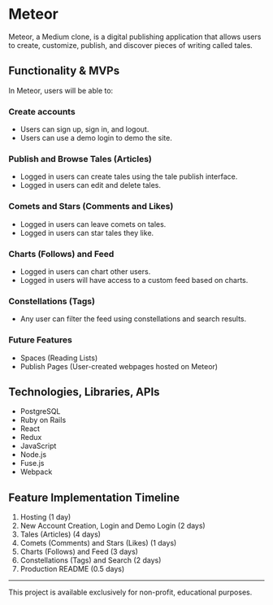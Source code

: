 # Meteor

Meteor, a Medium clone, is a digital publishing application that allows users to create, customize, publish, and discover pieces of writing called tales.

## Functionality & MVPs
In Meteor, users will be able to:

### Create accounts
- Users can sign up, sign in, and logout.
- Users can use a demo login to demo the site.

### Publish and Browse Tales (Articles)
- Logged in users can create tales using the tale publish interface.
- Logged in users can edit and delete tales.

### Comets and Stars (Comments and Likes)
- Logged in users can leave comets on tales.
- Logged in users can star tales they like.

### Charts (Follows) and Feed 
- Logged in users can chart other users.
- Logged in users will have access to a custom feed based on charts.

### Constellations (Tags)
- Any user can filter the feed using constellations and search results.

### Future Features
- Spaces (Reading Lists)
- Publish Pages (User-created webpages hosted on Meteor)

## Technologies, Libraries, APIs
- PostgreSQL
- Ruby on Rails
- React
- Redux
- JavaScript
- Node.js
- Fuse.js
- Webpack

## Feature Implementation Timeline
1. Hosting (1 day)
2. New Account Creation, Login and Demo Login (2 days)
3. Tales (Articles) (4 days)
4. Comets (Comments) and Stars (Likes) (1 days)
5. Charts (Follows) and Feed (3 days)
6. Constellations (Tags) and Search (2 days)
7. Production README (0.5 days)

---

This project is available exclusively for non-profit, educational purposes.
